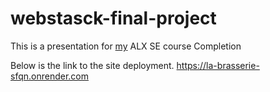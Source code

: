 # webstasck-final-project
This is a presentation for [my](https://github.com/RoseGekonge) ALX SE course Completion

Below is the link to the site deployment.
https://la-brasserie-sfqn.onrender.com
